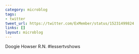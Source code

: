 ```yaml
---
category: microblog
tags:
- twitter
tweet_url: https://twitter.com/ExMember/status/15231499824
links: []
layout: microblog
---
```

Doogie Howser R.N. #lessertvshows
